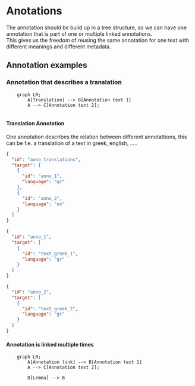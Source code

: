 # Anotations

The annotation should be build up in a tree structure, so we can have one annotation that is part of one or multiple linked annotations.  
This gives us the freedom of reusing the same annotation for one text with different meanings and different metadata.

## Annotation examples

### Annotation that describes a translation

```mermaid
    graph LR;
        A[Translation] --> B[Annotation text 1]
        A --> C[Annotation text 2];
    
```

#### Translation Annotation
One annotation describes the relation between different annotattions, this can be f.e. a translation of a text in greek, english, .....

```json
{
  "id": "anno_translations",
  "target": [
    {
      "id": "anno_1",
      "language": "gr"
    },
    {
      "id": "anno_2",
      "language": "en"
    }
  ]
}
```

```json
{
  "id": "anno_1",
  "target": [
    {
      "id": "text_greek_1",
      "language": "gr"
    }
  ]
}
```

```json
{
  "id": "anno_2",
  "target": [
    {
      "id": "text_greek_2",
      "language": "gr"
    }
  ]
}
```

#### Annotation is linked multiple times
```mermaid
    graph LR;
        A[Annotation link] --> B[Annotation text 1]
        A --> C[Annotation text 2];
        
        D[Lemma] --> B
    
```